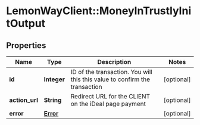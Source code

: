 # LemonWayClient::MoneyInTrustlyInitOutput

## Properties
Name | Type | Description | Notes
------------ | ------------- | ------------- | -------------
**id** | **Integer** | ID of the transaction. You will this this value to confirm the transaction | [optional] 
**action_url** | **String** | Redirect URL for the CLIENT on the iDeal page payment | [optional] 
**error** | [**Error**](Error.md) |  | [optional] 


